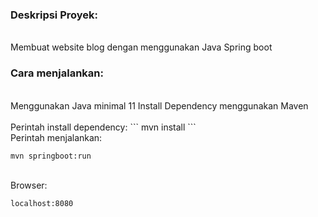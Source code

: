 <h3>Deskripsi Proyek:</h3></br>
Membuat website blog dengan menggunakan Java Spring boot</br>

<h3>Cara menjalankan:</h3></br>
Menggunakan Java minimal 11</b>
Install Dependency menggunakan Maven</br>
</br>
Perintah install dependency: 
```
mvn install 
```
</br>
Perintah menjalankan:

``` 
mvn springboot:run
```
</br>
Browser:

```
localhost:8080
```



